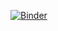 [![Binder](https://mybinder.org/badge_logo.svg)](https://mybinder.org/v2/gh/mersthamcc/analysis/HEAD)
